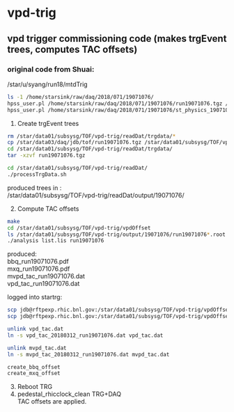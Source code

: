 # vpd-trig
vpd trigger commissioning code (makes trgEvent trees, computes TAC offsets)
---

### original code from Shuai:   
/star/u/syang/run18/mtdTrig    
```bash
ls -1 /home/starsink/raw/daq/2018/071/19071076/
hpss_user.pl /home/starsink/raw/daq/2018/071/19071076/run19071076.tgz /star/data03/daq/jdb/tof/run19071076.tgz
hpss_user.pl /home/starsink/raw/daq/2018/071/19071076/st_physics_19071076_raw_0000001.daq /star/data03/daq/jdb/tof/st_physics_19071076_raw_0000001.daq
```

1. Create trgEvent trees
```bash
rm /star/data01/subsysg/TOF/vpd-trig/readDat/trgdata/*
cp /star/data03/daq/jdb/tof/run19071076.tgz /star/data01/subsysg/TOF/vpd-trig/readDat/trgdata/
cd /star/data01/subsysg/TOF/vpd-trig/readDat/trgdata/
tar -xzvf run19071076.tgz

cd /star/data01/subsysg/TOF/vpd-trig/readDat/
./processTrgData.sh
```
 produced trees in :   
/star/data01/subsysg/TOF/vpd-trig/readDat/output/19071076/   

2. Compute TAC offsets
```bash
make
cd /star/data01/subsysg/TOF/vpd-trig/vpdOffset
ls /star/data01/subsysg/TOF/vpd-trig/output/19071076/run19071076*.root > list.lis
./analysis list.lis run19071076
```
produced:  
bbq_run19071076.pdf   
mxq_run19071076.pdf  
mvpd_tac_run19071076.dat  
vpd_tac_run19071076.dat  

logged into startrg:  
```bash
scp jdb@rftpexp.rhic.bnl.gov:/star/data01/subsysg/TOF/vpd-trig/vpdOffset/mvpd_tac_run19071076.dat mvpd_tac_20180312_run19071076.dat
scp jdb@rftpexp.rhic.bnl.gov:/star/data01/subsysg/TOF/vpd-trig/vpdOffset/vpd_tac_run19071076.dat vpd_tac_20180312_run19071076.dat

unlink vpd_tac.dat
ln -s vpd_tac_20180312_run19071076.dat vpd_tac.dat

unlink mvpd_tac.dat
ln -s mvpd_tac_20180312_run19071076.dat mvpd_tac.dat

create_bbq_offset
create_mxq_offset
```

3. Reboot TRG  
4. pedestal_rhicclock_clean TRG+DAQ   
TAC offsets are applied.   

